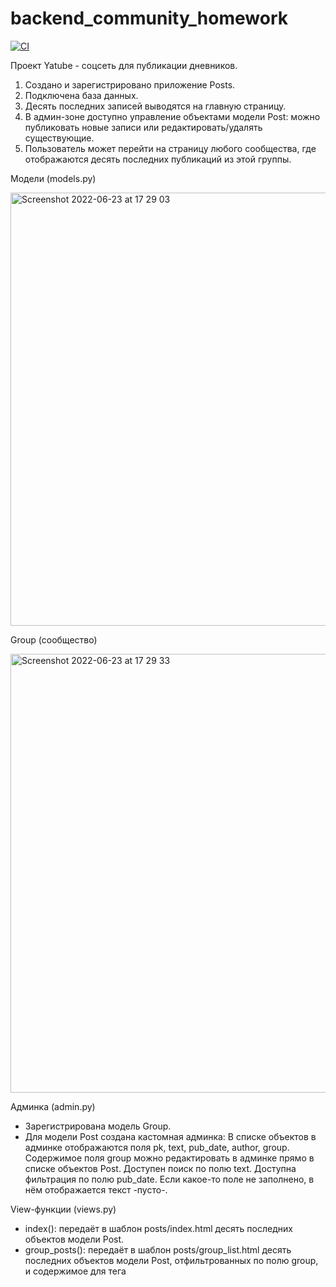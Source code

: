 # backend_community_homework

[![CI](https://github.com/yandex-praktikum/hw02_community/actions/workflows/python-app.yml/badge.svg?branch=master)](https://github.com/yandex-praktikum/hw02_community/actions/workflows/python-app.yml)

Проект Yatube - соцсеть для публикации дневников.

1. Создано и зарегистрировано приложение Posts.
2. Подключена база данных.
3. Десять последних записей выводятся на главную страницу.
4. В админ-зоне доступно управление объектами модели Post: можно публиковать новые записи или редактировать/удалять существующие.
5. Пользователь может перейти на страницу любого сообщества, где отображаются десять последних публикаций из этой группы.

Модели (models.py)

<img width="693" alt="Screenshot 2022-06-23 at 17 29 03" src="https://user-images.githubusercontent.com/94599995/175323852-b931748a-7402-4a09-85f3-a335d1e77f86.png">

Group (сообщество)

<img width="702" alt="Screenshot 2022-06-23 at 17 29 33" src="https://user-images.githubusercontent.com/94599995/175323958-7bcc80a3-d787-4620-9b25-b8f98434f93f.png">

Админка (admin.py)

- Зарегистрирована модель Group.
- Для модели Post создана кастомная админка:
    В списке объектов в админке отображаются поля pk, text, pub_date, author, group.
    Содержимое поля group можно редактировать в админке прямо в списке объектов Post.
    Доступен поиск по полю text.
    Доступна фильтрация по полю pub_date.
    Если какое-то поле не заполнено, в нём отображается текст -пусто-.

View-функции (views.py)

- index(): передаёт в шаблон posts/index.html десять последних объектов модели Post.
- group_posts(): передаёт в шаблон posts/group_list.html десять последних объектов модели Post, отфильтрованных по полю group, и содержимое для тега <title>.
  
Адреса (urls.py)
  
- Для приложения Posts установлен namespace='posts'.
- Для главной страницы установлен name='index'.
- Страница с постами из определённой группы доступна по URL вида group/<slug>/.
- Для страницы с постами группы установлен name='group_list'.

Шаблоны
  
- Файлы шаблонов хранятся на уровне проекта.
- Шаблоны разбиты на логические блоки и собираются с помощью тегов include и extend.
- К шаблонам подключена статика.
- В шаблоне index.html ссылка <a href="">все записи группы</a> адресует пользователя на страницу той группы, которой принадлежит пост.
- Из view-функций в словаре context передаётся основное содержимое страницы.
- Содержимое тега <title> — для разных страниц разное:
    для страницы группы: Записи сообщества <имя_группы>;
    для главной страницы: Последние обновления на сайте.
